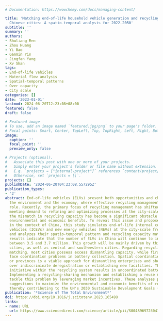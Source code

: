 ```yaml
---
# Documentation: https://wowchemy.com/docs/managing-content/

title: 'Matching end-of-life household vehicle generation and recycling capacity in
  Chinese cities: A spatio-temporal analysis for 2022–2050'
subtitle: ''
summary: ''
authors:
- Shuliang Ren
- Zhou Huang
- Yi Bao
- Ganmin Yin
- Jingfan Yang
- Xv Shan
tags:
- End-of-life vehicles
- Material flow analysis
- Spatial-temporal patterns
- Over capacity
- City scale
categories: []
date: '2023-01-01'
lastmod: 2024-06-20T12:23:08+08:00
featured: false
draft: false

# Featured image
# To use, add an image named `featured.jpg/png` to your page's folder.
# Focal points: Smart, Center, TopLeft, Top, TopRight, Left, Right, BottomLeft, Bottom, BottomRight.
image:
  caption: ''
  focal_point: ''
  preview_only: false

# Projects (optional).
#   Associate this post with one or more of your projects.
#   Simply enter your project's folder or file name without extension.
#   E.g. `projects = ["internal-project"]` references `content/project/deep-learning/index.md`.
#   Otherwise, set `projects = []`.
projects: []
publishDate: '2024-06-20T04:23:08.557295Z'
publication_types:
- '2'
abstract: End-of-life vehicles (ELVs) present both opportunities and challenges for
  the environment and the economy, where effective recycling management plays a decisive
  role. Recently, the primary focus of recycling management has shifted from simply
  meeting demand to refining and optimizing processes at the city-scale. However,
  the mismatch in recycling capacity has become a significant obstacle to maximizing
  environmental and economic benefits. To reveal this issue and propose improvements
  in the context of China, this study simulates end-of-life internal combustion engine
  vehicles (ICEVs) and new energy vehicles (NEVs) at the city-scale from 2021 to 2050,
  and analyzes their spatio-temporal pattern and recycling capacity matching. The
  results indicate that the number of ELVs in China will continue to increase, peaking
  between 3.5 and 3.7 million. This growth will be mainly driven by third- to fifth-tier
  cities, as well as central and southwestern cities. Regarding recycling capacity
  matching, most cities possess excess dismantling capacity, while first-tier cities
  face coordination problems in battery collection. Spatial coordination across cities
  or provinces is a viable approach for dismantling enterprises and should be prioritized
  over indiscriminate deregistration or establishing new facilities. The absence of
  initiative within the recycling system results in uncoordinated battery collection.
  Implementing a recycling-sharing mechanism and establishing a reuse market can effectively
  tackle this problem by leveraging market incentives. These analyses provide practical
  suggestions to maximize the environmental and economic benefits of resource recycling,
  thereby contributing to the UN's 2030 Sustainable Development Goals (SDGs).
publication: '*Science of The Total Environment*'
doi: https://doi.org/10.1016/j.scitotenv.2023.165498
links:
- name: URL
  url: https://www.sciencedirect.com/science/article/pii/S0048969723041219
---
```

